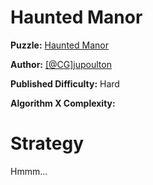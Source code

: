 # Haunted Manor

__Puzzle:__ [Haunted Manor](https://www.codingame.com/training/hard/haunted-manor)

__Author:__ [[@CG]jupoulton](https://www.codingame.com/profile/d39436e9a23b5060ed3efaf1c24b4ba8929551)

__Published Difficulty:__ Hard

__Algorithm X Complexity:__ 

# Strategy

Hmmm...
